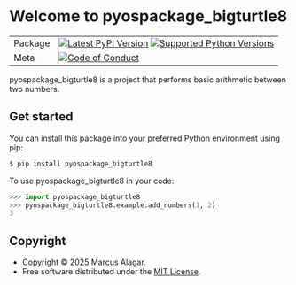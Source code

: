 # Welcome to pyospackage_bigturtle8

|        |        |
|--------|--------|
| Package | [![Latest PyPI Version](https://img.shields.io/pypi/v/pyospackage_bigturtle8.svg)](https://pypi.org/project/pyospackage_bigturtle8/) [![Supported Python Versions](https://img.shields.io/pypi/pyversions/pyospackage_bigturtle8.svg)](https://pypi.org/project/pyospackage_bigturtle8/)  |
| Meta   | [![Code of Conduct](https://img.shields.io/badge/Contributor%20Covenant-v2.0%20adopted-ff69b4.svg)](CODE_OF_CONDUCT.md) |

pyospackage_bigturtle8 is a project that performs basic arithmetic between two numbers.

## Get started

You can install this package into your preferred Python environment using pip:

```bash
$ pip install pyospackage_bigturtle8
```

To use pyospackage_bigturtle8 in your code:

```python
>>> import pyospackage_bigturtle8
>>> pyospackage_bigturtle8.example.add_numbers(1, 2)
3
```

## Copyright

- Copyright © 2025 Marcus Alagar.
- Free software distributed under the [MIT License](./LICENSE).
